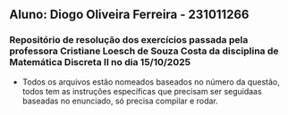 ## Aluno: Diogo Oliveira Ferreira - 231011266
### Repositório de resolução dos exercícios passada pela professora Cristiane Loesch de Souza Costa da disciplina de Matemática Discreta II no dia 15/10/2025

- Todos os arquivos estão nomeados baseados no número da questão, todos tem as instruções específicas que precisam ser seguidaas baseadas no enunciado, só precisa compilar e rodar.
